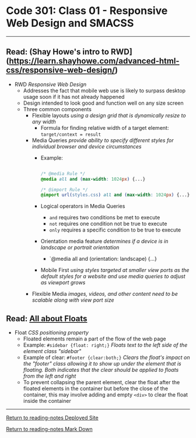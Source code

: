 # Code 301: Class 01 - Responsive Web Design and SMACSS

***

## Read: (Shay Howe's intro to RWD](https://learn.shayhowe.com/advanced-html-css/responsive-web-design/)

- RWD *Responsive Web Design*
  - Addresses the fact that mobile web use is likely to surpass desktop usage soon if it has not already happened 
  - Design intended to look good and function well on any size screen
  - Three common components
    - Flexible layouts *using a design grid that is dynamically resize to any width*
      - Formula for finding relative width of a target element: `target/context = result`
    - Media Queries *provide ability to specify different styles for individual browser and device circumstances*
      - Example:

        ```CSS

        /* @media Rule */
        @media all and (max-width: 1024px) {...}

        /* @import Rule */
        @import url(styles.css) all and (max-width: 1024px) {...}

        ```

      - Logical operators in Media Queries
        - `and` requires two conditions be met to execute
        - `not` requires one condition not be true to execute
        - `only` requires a specific condition to be true to execute
      - Orientation media feature *determines if a device is in landscape or portrait orientation*
        - `@media all and (orientation: landscape) {...}
      - Mobile First *using styles targeted at smaller view ports as the default styles for a website and use media queries to adjust as viewport grows*
    - Flexible Media *images, videos, and other content need to be scalable along with view port size*

## Read: [All about Floats](https://css-tricks.com/all-about-floats/)

- Float *CSS positioning property*
  - Floated elements remain a part of the flow of the web page
  - Example: `#sidebar {float: right;}` *Floats text to the left side of the element class "sidebar"*
  - Example of clear: `#footer {clear:both;}` *Clears the float's impact on the "footer" class allowing it to show up under the element that is floating. Both indicates that the clear should be applied to floats from the left and right*
  - To prevent collapsing the parent element, clear the float after the floated elements in the container but before the close of the container, this may involve adding and empty `<div>` to clear the float inside the container

***

[Return to reading-notes Deployed Site](https://simon-panek.github.io/reading-notes/)

[Return to reading-notes Mark Down](https://github.com/simon-panek/reading-notes)